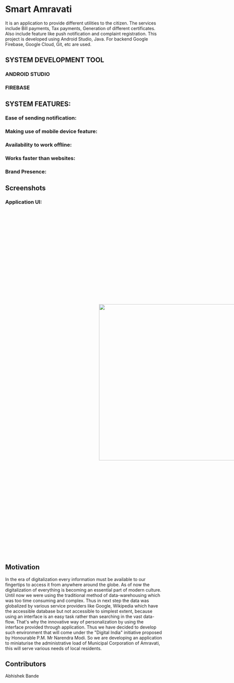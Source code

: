 # Smart Amravati


It is an application to provide different utilities to the citizen.
The services include Bill payments, Tax payments, Generation of different certificates. Also include feature like push notification and complaint registration.
This project is developed using Android Studio, Java.
For backend Google Firebase, Google Cloud, Git, etc are used.

## SYSTEM DEVELOPMENT TOOL

### ANDROID STUDIO
### FIREBASE

## SYSTEM FEATURES:

### Ease of sending notification:

### Making use of mobile device feature:

### Availability to work offline:
	
### Works faster than websites:

### Brand Presence:

## Screenshots

### Application UI:

<img  style='margin:300px;' src="https://firebasestorage.googleapis.com/v0/b/smartamc-14986.appspot.com/o/Screenshot_20180329-175917.png?alt=media&token=e2356a70-25a0-440b-9b2d-08768cafec1e" width="500" >

## Motivation

In the era of digitalization every information must be available to our fingertips to access it from anywhere around the globe. As of now the digitalization of everything is becoming an essential part of modern culture. Until now we were using the traditional method of data-warehousing which was too time consuming and complex. Thus in next step the data was globalized by various service providers like Google, Wikipedia which have the accessible database but not accessible to simplest extent, because using an interface is an easy task rather than searching in the vast data-flow. 
That's why the innovative way of personalization by using the interface provided through application. Thus we have decided to develop such environment that will come under the "Digital India" initiative proposed by Honourable P.M. Mr Narendra Modi. So we are developing an application to miniaturise the administrative load of Municipal Corporation of Amravati, this will serve various needs of local residents. 


## Contributors

Abhishek Bande
